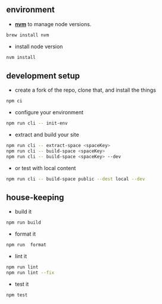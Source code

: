 ## environment

- **[nvm](https://github.com/nvm-sh/nvm)** to manage node versions.

```bash
brew install nvm
```

- install node version

```bash
nvm install
```

## development setup

- create a fork of the repo, clone that, and install the things

```bash
npm ci
```

- configure your environment

```bash
npm run cli -- init-env
```

- extract and build your site

```bash
npm run cli -- extract-space <spaceKey>
npm run cli -- build-space <spaceKey>
npm run cli -- build-space <spaceKey> --dev
```

- or test with local content

```bash
npm run cli -- build-space public --dest local --dev
```

## house-keeping

- build it

```bash
npm run build
```

- format it

```bash
npm run  format
```

- lint it

```bash
npm run lint
npm run lint --fix
```

- test it

```bash
npm test
```
